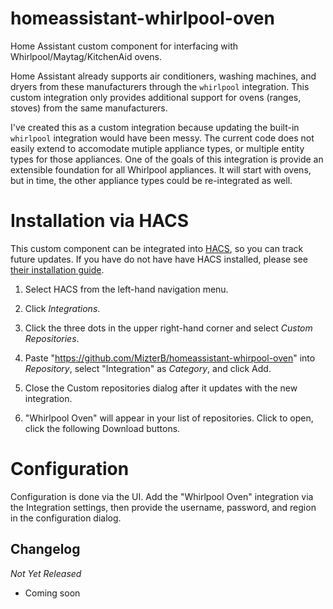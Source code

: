 # homeassistant-whirlpool-oven

Home Assistant custom component for interfacing with Whirlpool/Maytag/KitchenAid ovens.

Home Assistant already supports air conditioners, washing machines, and dryers from these manufacturers through the `whirlpool` integration.
This custom integration only provides additional support for ovens (ranges, stoves) from the same manufacturers.

I've created this as a custom integration because updating the built-in `whirlpool` integration would have been messy. The current code does not easily extend to accomodate mutiple appliance types, or multiple entity types for those appliances. One of the goals of this integration is provide an extensible foundation for all Whirlpool appliances. It will start with ovens, but in time, the other appliance types could be re-integrated as well.

# Installation via HACS

This custom component can be integrated into [HACS](https://github.com/hacs/integration), so you can track future updates. If you have do not have have HACS installed, please see [their installation guide](https://hacs.xyz/docs/installation/manual).

1. Select HACS from the left-hand navigation menu.

2. Click _Integrations_.

3. Click the three dots in the upper right-hand corner and select _Custom Repositories_.

4. Paste "https://github.com/MizterB/homeassistant-whirpool-oven" into _Repository_, select "Integration" as _Category_, and click Add.

5. Close the Custom repositories dialog after it updates with the new integration.

6. "Whirlpool Oven" will appear in your list of repositories. Click to open, click the following Download buttons.

# Configuration

Configuration is done via the UI. Add the "Whirlpool Oven" integration via the Integration settings, then provide the username, password, and region in the configuration dialog.

## Changelog

_Not Yet Released_

- Coming soon
